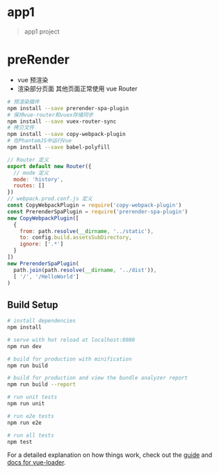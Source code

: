 # app1

> app1 project

# preRender

* vue 预渲染
* 渲染部分页面 其他页面正常使用 vue Router

``` sh
# 预渲染插件
npm install --save prerender-spa-plugin
# 保持vue-router和vuex存储同步
npm install --save vuex-router-sync
# 拷贝文件
npm install --save copy-webpack-plugin
# 在PhantomJS中运行Vue
npm install --save babel-polyfill
```
``` js
// Router 定义
export default new Router({
  // mode 定义
  mode: 'history',
  routes: []
})
// webpack.prod.conf.js 定义
const CopyWebpackPlugin = require('copy-webpack-plugin')
const PrerenderSpaPlugin = require('prerender-spa-plugin')
new CopyWebpackPlugin([
  {
    from: path.resolve(__dirname, '../static'),
    to: config.build.assetsSubDirectory,
    ignore: ['.*']
  }
])
new PrerenderSpaPlugin(
  path.join(path.resolve(__dirname, '../dist')),
  [ '/', '/HelloWorld']
)
```

## Build Setup

``` bash
# install dependencies
npm install

# serve with hot reload at localhost:8080
npm run dev

# build for production with minification
npm run build

# build for production and view the bundle analyzer report
npm run build --report

# run unit tests
npm run unit

# run e2e tests
npm run e2e

# run all tests
npm test
```

For a detailed explanation on how things work, check out the [guide](http://vuejs-templates.github.io/webpack/) and [docs for vue-loader](http://vuejs.github.io/vue-loader).
